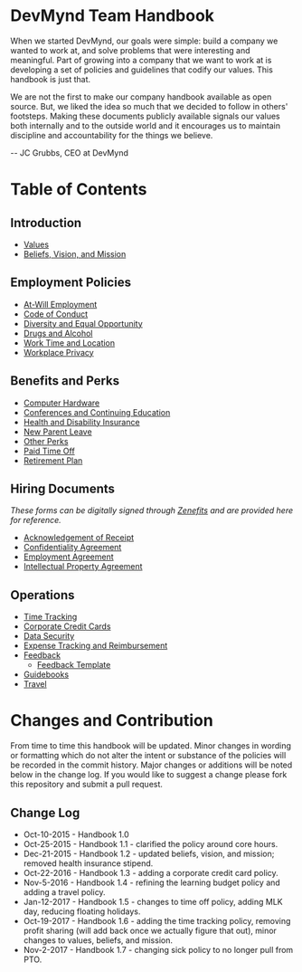 # DevMynd Team Handbook

When we started DevMynd, our goals were simple: build a company we wanted to work at, and solve problems that were interesting and meaningful. Part of growing into a company that we want to work at is developing a set of policies and guidelines that codify our values. This handbook is just that.

We are not the first to make our company handbook available as open source.  But, we liked the idea so much that we decided to follow in others' footsteps.  Making these documents publicly available signals our values both internally and to the outside world and it encourages us to maintain discipline and accountability for the things we believe.

-- JC Grubbs, CEO at DevMynd

# Table of Contents

## Introduction
* [Values](https://github.com/devmynd/handbook/blob/master/Values.md)
* [Beliefs, Vision, and Mission](https://github.com/devmynd/handbook/blob/master/Beliefs,%20Mission,%20and%20Strategy.md)

## Employment Policies
* [At-Will Employment](https://github.com/devmynd/handbook/blob/master/Employment%20Policies/At-Will%20Employment.md)
* [Code of Conduct](https://github.com/devmynd/handbook/blob/master/Employment%20Policies/Code%20of%20Conduct.md)
* [Diversity and Equal Opportunity](https://github.com/devmynd/handbook/blob/master/Employment%20Policies/Diversity%20and%20Equal%20Opportunity.md)
* [Drugs and Alcohol](https://github.com/devmynd/handbook/blob/master/Employment%20Policies/Drugs%20and%20Alcohol.md)
* [Work Time and Location](https://github.com/devmynd/handbook/blob/master/Employment%20Policies/Work%20Time%20and%20Location.md)
* [Workplace Privacy](https://github.com/devmynd/handbook/blob/master/Employment%20Policies/Workplace%20Privacy.md)

## Benefits and Perks
* [Computer Hardware](https://github.com/devmynd/handbook/blob/master/Benefits%20and%20Perks/Computer%20Hardware.md)
* [Conferences and Continuing Education](https://github.com/devmynd/handbook/blob/master/Benefits%20and%20Perks/Conferences%20and%20Continuing%20Education.md)
* [Health and Disability Insurance](https://github.com/devmynd/handbook/blob/master/Benefits%20and%20Perks/Health%20and%20Disability%20Insurance.md)
* [New Parent Leave](https://github.com/devmynd/handbook/blob/master/Benefits%20and%20Perks/New%20Parent%20Leave.md)
* [Other Perks](https://github.com/devmynd/handbook/blob/master/Benefits%20and%20Perks/Other%20Perks.md)
* [Paid Time Off](https://github.com/devmynd/handbook/blob/master/Benefits%20and%20Perks/Paid%20Time%20Off.md)
* [Retirement Plan](https://github.com/devmynd/handbook/blob/master/Benefits%20and%20Perks/Retirement%20Plan.md)

## Hiring Documents

_These forms can be digitally signed through [Zenefits](https://zenefits.com/) and are provided here for reference._

* [Acknowledgement of Receipt](https://github.com/devmynd/handbook/blob/master/Hiring%20Documents/Acknowledgement%20of%20Receipt.md)
* [Confidentiality Agreement](https://github.com/devmynd/handbook/blob/master/Hiring%20Documents/Confidentiality%20Agreement.md)
* [Employment Agreement](https://github.com/devmynd/handbook/blob/master/Hiring%20Documents/Employment%20Agreement.md)
* [Intellectual Property Agreement](https://github.com/devmynd/handbook/blob/master/Hiring%20Documents/Intellectual%20Property%20Agreement.md)

## Operations
* [Time Tracking](https://github.com/devmynd/handbook/blob/master/Operations/Time%20Tracking.md)
* [Corporate Credit Cards](https://github.com/devmynd/handbook/blob/master/Operations/Corporate%20Credit%20Cards.md)
* [Data Security](https://github.com/devmynd/handbook/blob/master/Operations/Data%20Security.md)
* [Expense Tracking and Reimbursement](https://github.com/devmynd/handbook/blob/master/Operations/Expense%20Tracking%20and%20Reimbursement.md)
* [Feedback](https://github.com/devmynd/handbook/blob/master/Operations/Feedback.md)
  * [Feedback Template](https://github.com/devmynd/handbook/blob/master/Operations/Feedback/Feedback%20Template.md)
* [Guidebooks](https://devmynd.com/guidebooks)
* [Travel](https://github.com/devmynd/handbook/blob/master/Operations/Travel.md)

# Changes and Contribution

From time to time this handbook will be updated.  Minor changes in wording or formatting which do not alter the intent or substance of the policies will be recorded in the commit history.  Major changes or additions will be noted below in the change log.  If you would like to suggest a change please fork this repository and submit a pull request.

## Change Log

* Oct-10-2015 - Handbook 1.0
* Oct-25-2015 - Handbook 1.1 - clarified the policy around core hours.
* Dec-21-2015 - Handbook 1.2 - updated beliefs, vision, and mission; removed health insurance stipend.
* Oct-22-2016 - Handbook 1.3 - adding a corporate credit card policy.
* Nov-5-2016 - Handbook 1.4 - refining the learning budget policy and adding a travel policy.
* Jan-12-2017 - Handbook 1.5 - changes to time off policy, adding MLK day, reducing floating holidays.
* Oct-19-2017 - Handbook 1.6 - adding the time tracking policy, removing profit sharing (will add back once we actually figure that out), minor changes to values, beliefs, and mission.
* Nov-2-2017 - Handbook 1.7 - changing sick policy to no longer pull from PTO.
